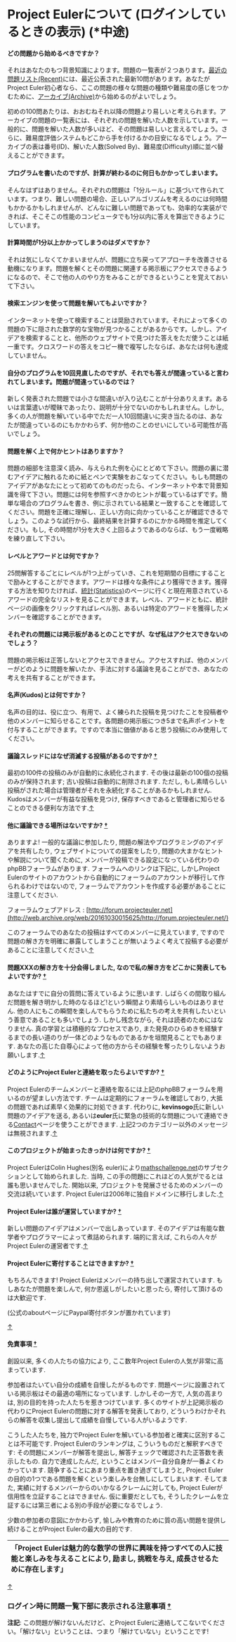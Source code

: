 # Project Eulerについて \(ログインしているときの表示\) \(\*中途\)

#### どの問題から始めるべきですか？ <a id="content_1_6"></a>

それはあなたのもつ背景知識によります。問題の一覧表が２つあります。[最近の問題リス](https://projecteuler.net/recent)[ト](https://projecteuler.net/recent)[\(Recent\)](https://projecteuler.net/recent)には、最近公表された最新10問があります。あなたがProject Euler初心者なら、ここの問題の様々な問題の種類や難易度の感じをつかむために、[アーカイブ\(Archive\)](https://projecteuler.net/archives)から始めるのがよいでしょう。

初めの100問あたりは、おおむねそれ以降の問題より易しいと考えられます。アーカイブの問題の一覧表には、それぞれの問題を解いた人数を示しています。一般的に、問題を解いた人数が多いほど、その問題は易しいと言えるでしょう。さらに、難易度評価システムもどこから手を付けるかの目安になるでしょう。アーカイブの表は番号\(ID\)、解いた人数\(Solved By\)、難易度\(Difficulty\)順に並べ替えることができます。

#### プログラムを書いたのですが、計算が終わるのに何日もかかってしまいます。 <a id="content_1_7"></a>

そんなはずはありません。それぞれの問題は「1分ルール」に基づいて作られています。つまり、難しい問題の場合、正しいアルゴリズムを考えるのには何時間もかかるかもしれませんが、どんなに難しい問題であっても、効率的な実装ができれば、そこそこの性能のコンピュータでも1分以内に答えを算出できるようにしています。

#### 計算時間が1分以上かかってしまうのはダメですか？ <a id="content_1_8"></a>

それは気にしなくてかまいませんが、問題に立ち戻ってアプローチを改善させる動機になります。問題を解くとその問題に関連する掲示板にアクセスできるようになるので、そこで他の人のやり方をみることができるということを覚えておいて下さい。

#### 検索エンジンを使って問題を解いてもよいですか？ <a id="content_1_9"></a>

インターネットを使って検索することは奨励されています。それによって多くの問題の下に隠された数学的な宝物が見つかることがあるからです。しかし、アイデアを検索することと、他所のウェブサイトで見つけた答えをただ使うことは紙一重です。クロスワードの答えをコピー機で複写したならば、あなたは何も達成していません。

#### 自分のプログラムを10回見直したのですが、それでも答えが間違っていると言われてしまいます。問題が間違っているのでは？ <a id="content_1_10"></a>

新しく発表された問題では小さな間違いが入り込むことが十分ありえます。あるいは言葉遣いが曖昧であったり、説明が十分でないのかもしれません。しかし, 多くの人が問題を解いている中でただ一人10回間違いに突き当たるのは、あなたが間違っているのにもかかわらず、何か他のことのせいにしている可能性が高いでしょう。

#### 問題を解く上で何かヒントはありますか？ <a id="content_1_11"></a>

問題の細部を注意深く読み、与えられた例を心にとどめて下さい。問題の裏に潜むアイデアに触れるために紙とペンで実験をおこなってください。もしも問題のアイデアがあなたにとって初めてのものだったら、インターネットや本で背景知識を得て下さい。問題には何を参照すべきかのヒントが載っているはずです。簡単な場合のプログラムを書き、例に示されている結果と一致することを確認してください。問題を正確に理解し、正しい方向に向かっていることが確認できるでしょう。このような試行から、最終結果を計算するのにかかる時間を推定してください。もし, その時間が1分を大きく上回るようであるのならば、もう一度戦略を練り直して下さい。

#### レベルとアワードとは何ですか？ <a id="content_1_12"></a>

25問解答するごとにレベルが1つ上がっていき、これを短期間の目標にすることで励みとすることができます。アワードは様々な条件により獲得できます。獲得する方法を知りたければ、[統計\(Statistics\)](https://projecteuler.net/statistics)のページに行くと現在用意されているアワードの完全なリストを見ることができます。レベル、アワードともに、統計ページの画像をクリックすればレベル別、あるいは特定のアワードを獲得したメンバーを確認することができます。

#### それぞれの問題には掲示板があるとのことですが、なぜ私はアクセスできないのでしょう？ <a id="content_1_13"></a>

問題の掲示板は正答しないとアクセスできません。アクセスすれば、他のメンバーがどのように問題を解いたか、手法に対する議論を見ることができ、あなたの考えを共有することができます。

#### 名声\(Kudos\)とは何ですか？ <a id="content_1_14"></a>

名声の目的は、役に立つ、有用で、よく練られた投稿を見つけたことを投稿者や他のメンバーに知らせることです。各問題の掲示板につき5まで名声ポイントを付与することができます。ですので本当に価値があると思う投稿にのみ使用してください。

#### 議論スレッドにはなぜ消滅する投稿があるのですか? [†](http://web.archive.org/web/20161030015625/http://odz.sakura.ne.jp/projecteuler/index.php?Project%20Euler%E3%81%AB%E3%81%A4%E3%81%84%E3%81%A6#oc9d0798) <a id="content_1_15"></a>

最初の100件の投稿のみが自動的に永続化されます. その後は最新の100個の投稿のみが保持されます; 古い投稿は自動的に削除されます. ただし, もし素晴らしい投稿がされた場合は管理者がそれを永続化することがあるかもしれません. Kudosはメンバーが有益な投稿を見つけ, 保存すべきであると管理者に知らせることのできる便利な方法です.[↑](http://web.archive.org/web/20161030015625/http://odz.sakura.ne.jp/projecteuler/index.php?Project%20Euler%E3%81%AB%E3%81%A4%E3%81%84%E3%81%A6#navigator)

#### 他に議論できる場所はないですか? [†](http://web.archive.org/web/20161030015625/http://odz.sakura.ne.jp/projecteuler/index.php?Project%20Euler%E3%81%AB%E3%81%A4%E3%81%84%E3%81%A6#n0a15f07) <a id="content_1_16"></a>

ありますよ! 一般的な議論に参加したり, 問題の解法やプログラミングのアイデアを共有したり, ウェブサイトについての提案をしたり, 問題の大まかなヒントや解説について聞くために, メンバーが投稿できる設定になっている代わりのphpBBフォーラムがあります. フォーラムへのリンクは下記に, しかしProject Eulerのサイトのアカウントから自動的にフォーラムのアカウントが移行して作られるわけではないので, フォーラムでアカウントを作成する必要があることに注意してください.

フォーラムウェブアドレス : [http://forum.projecteuler.net](http://web.archive.org/web/20161030015625/http://forum.projecteuler.net/)

このフォーラムでのあなたの投稿はすべてのメンバーに見えています, ですので問題の解き方を明確に暴露してしまうことが無いようよく考えて投稿する必要があることに注意してください.[↑](http://web.archive.org/web/20161030015625/http://odz.sakura.ne.jp/projecteuler/index.php?Project%20Euler%E3%81%AB%E3%81%A4%E3%81%84%E3%81%A6#navigator)

#### 問題XXXの解き方を十分会得しました, なので私の解き方をどこかに発表してもよいですか? [†](http://web.archive.org/web/20161030015625/http://odz.sakura.ne.jp/projecteuler/index.php?Project%20Euler%E3%81%AB%E3%81%A4%E3%81%84%E3%81%A6#xf311cab) <a id="content_1_17"></a>

あなたはすでに自分の質問に答えているように思います. しばらくの間取り組んだ問題を解き明かした時のなるほど!という瞬間より素晴らしいものはありません. 他の人にもこの瞬間を楽しんでもらうために私たちの考えを共有したいという善意であることも多いでしょう. しかし残念ながら, それは読者のためにはなりません. 真の学習とは積極的なプロセスであり, また発見のひらめきを経験するまでの長い道のりが一体どのようなものであるかを垣間見ることでもあります. あなたの高じた自尊心によって他の方からその経験を奪ったりしないようお願いします.[↑](http://web.archive.org/web/20161030015625/http://odz.sakura.ne.jp/projecteuler/index.php?Project%20Euler%E3%81%AB%E3%81%A4%E3%81%84%E3%81%A6#navigator)

#### どのようにProject Eulerと連絡を取ったらよいですか? [†](http://web.archive.org/web/20161030015625/http://odz.sakura.ne.jp/projecteuler/index.php?Project%20Euler%E3%81%AB%E3%81%A4%E3%81%84%E3%81%A6#e3156779) <a id="content_1_18"></a>

Project Eulerのチームメンバーと連絡を取るには上記のphpBBフォーラムを用いるのが望ましい方法です. チームは定期的にフォーラムを確認しており, 大抵の問題であれば素早く効果的に対処できます. 代わりに, **kevinsogo**氏に新しい問題のアイデアを送る, あるいは**euler**氏に緊急の技術的な問題について連絡できる[Contact](http://web.archive.org/web/20161030015625/http://projecteuler.net/contact)ページを使うことができます. 上記2つのカテゴリー以外のメッセージは無視されます.[↑](http://web.archive.org/web/20161030015625/http://odz.sakura.ne.jp/projecteuler/index.php?Project%20Euler%E3%81%AB%E3%81%A4%E3%81%84%E3%81%A6#navigator)

#### このプロジェクトが始まったきっかけは何ですか? [†](http://web.archive.org/web/20161030015625/http://odz.sakura.ne.jp/projecteuler/index.php?Project%20Euler%E3%81%AB%E3%81%A4%E3%81%84%E3%81%A6#y1548c6b) <a id="content_1_19"></a>

Project EulerはColin Hughes\(別名 euler\)により[mathschallenge.net](http://web.archive.org/web/20161030015625/http://mathschallenge.net/)のサブセクションとして始められました. 当時, この手の問題にこれほどの人気がでるとは誰も思いませんでした. 開始以来, プロジェクトを発展させるためのメンバーの交流は続いています. Project Eulerは2006年に独自ドメインに移行しました.[↑](http://web.archive.org/web/20161030015625/http://odz.sakura.ne.jp/projecteuler/index.php?Project%20Euler%E3%81%AB%E3%81%A4%E3%81%84%E3%81%A6#navigator)

#### Project Eulerは誰が運営していますか? [†](http://web.archive.org/web/20161030015625/http://odz.sakura.ne.jp/projecteuler/index.php?Project%20Euler%E3%81%AB%E3%81%A4%E3%81%84%E3%81%A6#w1723cd3) <a id="content_1_20"></a>

新しい問題のアイデアはメンバーで出しあっています. そのアイデアは有能な数学者やプログラマーによって煮詰められます. 端的に言えば, これらの人々がProject Eulerの運営者です.[↑](http://web.archive.org/web/20161030015625/http://odz.sakura.ne.jp/projecteuler/index.php?Project%20Euler%E3%81%AB%E3%81%A4%E3%81%84%E3%81%A6#navigator)

#### Project Eulerに寄付することはできますか? [†](http://web.archive.org/web/20161030015625/http://odz.sakura.ne.jp/projecteuler/index.php?Project%20Euler%E3%81%AB%E3%81%A4%E3%81%84%E3%81%A6#l58a8698) <a id="content_1_21"></a>

もちろんできます! Project Eulerはメンバーの持ち出しで運営されています. もしあなたが問題を楽しんで, 何か恩返しがしたいと思ったら, 寄付して頂けるのは大歓迎です.

\(公式のaboutページにPaypal寄付ボタンが置かれています\)

[↑](http://web.archive.org/web/20161030015625/http://odz.sakura.ne.jp/projecteuler/index.php?Project%20Euler%E3%81%AB%E3%81%A4%E3%81%84%E3%81%A6#navigator)

#### **免責事項** [†](http://web.archive.org/web/20161030015625/http://odz.sakura.ne.jp/projecteuler/index.php?Project%20Euler%E3%81%AB%E3%81%A4%E3%81%84%E3%81%A6#s7b00235) <a id="content_1_22"></a>

創設以来, 多くの人たちの協力により, ここ数年Project Eulerの人気が非常に高まっています.

参加者はたいてい自分の成績を自慢したがるものです. 問題ページに設置されている掲示板はその最適の場所になっています. しかしその一方で, 人気の高まりは, 別の目的を持った人たちを惹きつけています. 多くのサイトが上記掲示板の代わりにProject Eulerの問題に対する解答を発表しており, どういうわけかそれらの解答を収集し提出して成績を自慢している人がいるようです.

こうした人たちを, 独力でProject Eulerを解いている参加者と確実に区別することは不可能です. Project Eulerのランキングは, こういうものだと解釈すべきです: その問題にメンバーが解答を提出し, 解答チェックで確認された正答数を表示したもの. 自力で達成したんだ, ということはメンバー自分自身が一番よくわかっています. 競争することにあまり重点を置き過ぎてしまうと, Project Eulerの目的の1つである問題を解くという楽しみを台無しにしてしまいます. そしてまた, 実績に対するメンバーからのいかなるクレームに対しても, Project Eulerが信用性を立証することはできません. 仮に重要だとしても, そうしたクレームを立証するには第三者による別の手段が必要になるでしょう.

少数の参加者の意図にかかわらず, 愉しみや教育のために質の高い問題を提供し続けることがProject Eulerの最大の目的です.

| 「Project Eulerは魅力的な数学の世界に興味を持つすべての人に技能と楽しみを与えることにより, 励まし, 挑戦を与え, 成長させるために存在します」 |
| :--- |


[↑](http://web.archive.org/web/20161030015625/http://odz.sakura.ne.jp/projecteuler/index.php?Project%20Euler%E3%81%AB%E3%81%A4%E3%81%84%E3%81%A6#navigator)

### ログイン時に問題一覧下部に表示される注意事項 [†](http://web.archive.org/web/20161030015625/http://odz.sakura.ne.jp/projecteuler/index.php?Project%20Euler%E3%81%AB%E3%81%A4%E3%81%84%E3%81%A6#sd59cf5a) <a id="content_1_23"></a>

**注記**: この問題が解けないんだけど、とProject Eulerに連絡してこないでください。「解けない」ということは、つまり「解けていない」ということです!

